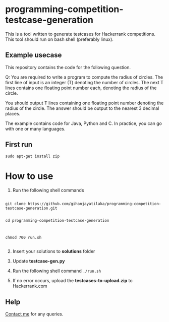 # programming-competition-testcase-generation

This is a tool written to generate testcases for Hackerrank competitions. This tool should run on bash shell (preferably linux).

## Example usecase

This repository contains the code for the following question.

Q: You are required to write a program to compute the radius of circles. The first line of input is an integer (T) denoting the number of circles. The next T lines contains one floating point number each, denoting the radius of the circle.

You should output T lines containing one floating point number denoting the radius of the circle. The answer should be output to the nearest 3 decimal places.

The example contains code for Java, Python and C. In practice, you can go with one or many languages.

## First run

<code>sudo apt-get install zip</code>

# How to use

1. Run the following shell commands
<code>
git clone https://github.com/gihanjayatilaka/programming-competition-testcase-generation.git

cd programming-competition-testcase-generation  

chmod 700 run.sh  
</code>

2. Insert your solutions to **solutions** folder
3. Update **testcase-gen.py**

4. Run the following shell command
<code>./run.sh</code>

5. If no error occurs, upload the **testcases-to-upload.zip** to Hackerrank.com


## Help

[Contact me](https://gihan.me/contact/) for any queries.
